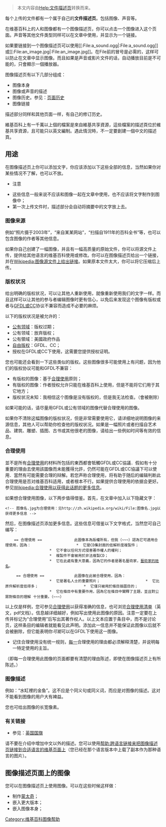 > 本文内容由[Help:文件描述页](https://zh.wikipedia.org/wiki/Help:文件描述页)转换而来。


每个上传的文件都有一个属于自己的**文件描述页**。包括图像、声音等。

在维基百科上的人和图像都有一个图像描述页，你可以点击一个图像进入这个页面。声音等其他文件类型同样可以在文章中使用，并显示为一个链接。

如果要链接到一个图像描述页可以使用\[\[:File:a_sound.ogg|:File:a_sound.ogg\]\] 或\[\[:File:an_image.jpg|:File:an_image.jpg\]\]。在File前的冒号是必需的，这样可以防止在文章中显示图像。而且如果是声音或影片文件的话，自动播放目前是不可能的，只會顯示一個播放器。

图像描述页有以下几部分组成：

  - 图像本身
  - 图像或声音的描述
  - 图像历史。参见：[页面历史](https://zh.wikipedia.org/wiki/Help:页面历史 "wikilink")
  - 图像链接

描述部分同样和其他页面一样，有自己的修订历史。

維基百科上有一千萬以上個的檔案是來自維基共享資源，這些檔案的描述頁位於維基共享資源，且可能只以英文編制。遇此情況時，不一定要創建一個中文的描述頁。

## 用途

在图像描述页上你可以添加文字，你应该添加以下这些全部的信息，当然如果你对某些情况不了解，也可以不放。

  - 注意

<!-- end list -->

  - 这些信息一般来说不应该和图像一起在文章中使用，也不应该将文字制作到图像中；
  - 第一次上传文件时，描述部分会自动将摘要中的文字放上去。

### 图像来源

例如“照片摄于2003年”，“来自某某网站”，“扫描自1911年的百科全书”等，也可以包含图像的作者等其他信息。

如果你自己创建了一幅图像，并且有一幅高质量的原始文件，你可以将源文件上传，提供给其他语言的维基百科使用或修改。你可以在图像描述页给出一个链接，并在[Wikipedia:图像源文件上给出链接](https://zh.wikipedia.org/wiki/Wikipedia:图像源文件 "wikilink")。如果原本文件太大，你可以将它压缩后上传。

### 版权状况

给出明确的版权状况，可以让其他人重新使用，就像重新使用我们的文字一样。而且这样可以让其他的参与者编辑图像时更有信心，以免后来发现这个图像有版权或者与[GFDL或](https://zh.wikipedia.org/wiki/GFDL "wikilink")[CC](../Page/CC.md "wikilink")协议不兼容而造成不必要的麻烦。

以下的版权状况是被允许的：

  - [公有领域](../Page/公有领域.md "wikilink")：版权过期；
  - 公有领域：放弃版权；
  - 公有領域：美國政府作品
  - [自由版权](https://zh.wikipedia.org/wiki/自由版权 "wikilink")：GFDL、CC；
  - 授权在GFDL或CC下使用，这需要您提供授权证明。

您也可能还会看到一下这些类似的版权。这些图像很多可能使用上有问题，因为他们的版权协议可能和GFDL不兼容：

  - 有版权的图像：基于[合理使用](../Page/合理使用.md "wikilink")原则；
  - 有版权的图像：作者授权允许只能在维基百科上使用，但是不能将它们用于其它地方；
  - 版权状况未知：我相信这个图像是没有版权的，但是我无法检查。（會被刪除）

如果可能的话，请尽量用GFDL或公有领域的图像代替合理使用的图像。

如果你不清除这幅图像的版权状况，但是非常需要使用它，请详细地说明图像的来源信息，其他人可以帮助你检查他的版权状况。如果是一幅照片或者扫描自艺术品、建筑、雕塑、插图、古书或其他很老的图像，请给出一些例如时间等有效的信息。

### 合理使用

並不是所有[合理使用](../Page/合理使用.md "wikilink")的材料所包括的東西都會牴觸GFDL或CC協議．假如有十分重要的理由去使用該圖像而未能獲得允許，仍然可能在GFDL或CC協議下可以使用．當然有可能需要合理的辩解。若您声称合理使用，将有助于随后的编辑判断此合理使用是否对维基百科适用，或者根本不行。如果提供合理使用的依据会更好。参见[Wikipedia:合理使用以获得此话题的更多信息](https://zh.wikipedia.org/wiki/Wikipedia:合理使用 "wikilink")。

如果想合理使用图像，以下两步值得借鉴。首先，在文章中加入以下隐藏文字：

`<!-- 图像名.jpg为合理使用：见http://zh.wikipedia.org/wiki/File:图像名.jpg以获得更多信息 -->`

然后，在图像描述页添加更多信息。这些信息可借鉴以下文字格式，当然您可自己编写：

`    == 合理使用 ==`
`              此圖像本為版權所有，但我（~~~）認為它可適用合理使用，因為：`
`                    *  它是CD集封面的低解析度複製件；`
`                    *  它不會以任何方式侵害著作權人的權利；`
`                    *  複製件不會被用於非法複製CD；`
`                    *  它在此處有重大意義，因為它的作者是著名藝術家，`[`藝術家的姓名`](https://zh.wikipedia.org/wiki/藝術家的姓名 "wikilink")`。`

`     == 合理使用 ==`
`             此圖像在此被合理使用，因為：`
`                    *  它是著名人士的重要照片；`
`                    *  它比原件解析度低得多；`
`                    *  它僅只被用於條目插圖目的；`
`                    *  它在條目中有重要作用，因為它在條目中闡釋了主題，並且對公眾對條目的理解 十分重要。（~~~）`

以上仅是样例，您可参见[合理使用](../Page/合理使用.md "wikilink")以获得准确的信息，也可浏览[合理使用清单](http://www.copyright.iupui.edu/checklist.pdf)（英文，pdf文档）。信息越详细越好，例如写出使用此图像的原因。注意一定要在上传并标记为“合理使用”后写出其著作权人。以上文本应置于条目中，而不是讨论页，这样条目的编辑者就能看见此声明。添加此一信息并不能保证此图像以后就不会被删除，但它能表明你*可能*可以在GFDL下使用这一图像。

  - 记住合理使用没有统一规则，<u>每一</u>合理使用的理由都必须解释清楚，并说明每一特定使用的主旨。

（即每一合理使用此图像的页面都要有清楚的理由陈述，即使在图像描述页上有所陈述。）

### 图像描述

例如：“水缸裡的金鱼”。这不应是个同义句或同义词，而应是对图像的描述。这对不能看到图像的用户大有裨益。

您也可给出图像的长宽像素。

### 有关链接

  - 参见：[英国国旗](https://zh.wikipedia.org/wiki/w:en:Flag_of_the_United_Kingdom "wikilink")

请不要在介绍中增加中文以外的描述。您可以使用[帮助:跨语言链接来把图像描述页链接到合适语言的维基页面上](https://zh.wikipedia.org/wiki/帮助:跨语言链接 "wikilink")（您已经在那个语言版本中上载了副本作为那种语言的图片）。

## 图像描述页面上的图像

您可以在图像描述页上使用图像。可以在这些时候这样做：

  - 制作[蒙太奇](../Page/蒙太奇.md "wikilink")；
  - 嵌入更大版本；
  - 嵌入图像本身；

[Category:维基百科图像帮助](https://zh.wikipedia.org/wiki/Category:维基百科图像帮助 "wikilink")